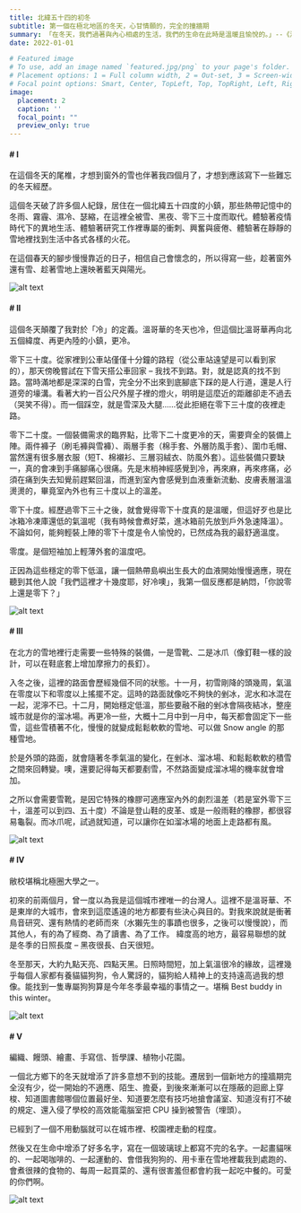 ```yaml
---
title: 北緯五十四的初冬
subtitle: 第一個在極北地區的冬天，心甘情願的，完全的撞牆期
summary: 「在冬天，我們過著與內心相處的生活，我們的生命在此時是溫暖且愉悅的。」--《湖濱散記》。
date: 2022-01-01

# Featured image
# To use, add an image named `featured.jpg/png` to your page's folder.
# Placement options: 1 = Full column width, 2 = Out-set, 3 = Screen-width
# Focal point options: Smart, Center, TopLeft, Top, TopRight, Left, Right, BottomLeft, Bottom, BottomRight
image:
  placement: 2
  caption: ''
  focal_point: ""
  preview_only: true
---
```


#### # I
在這個冬天的尾椎，才想到窗外的雪也伴著我四個月了，才想到應該寫下一些難忘的冬天經歷。

這個冬天破了許多個人紀錄，居住在一個北緯五十四度的小鎮，那些熱帶記憶中的冬雨、霧霾、濕冷、瑟縮，在這裡全被雪、黑夜、零下三十度而取代。體驗著疫情時代下的異地生活、體驗著研究工作裡專屬的衝刺、興奮與疲倦、體驗著在靜靜的雪地裡找到生活中各式各樣的火花。

在這個春天的腳步慢慢靠近的日子，相信自己會懷念的，所以得寫一些，趁著窗外還有雪、趁著雪地上還映著藍天與陽光。


![alt text](IMG_7908_1.jpg "")

#### # II
這個冬天顛覆了我對於「冷」的定義。溫哥華的冬天也冷，但這個比溫哥華再向北五個緯度、再更內陸的小鎮，更冷。

零下三十度。從家裡到公車站僅僅十分鐘的路程（從公車站遠望是可以看到家的），那天傍晚嘗試在下雪天搭公車回家 – 我找不到路。對，就是認真的找不到路。當時滿地都是深深的白雪，完全分不出來到底腳底下踩的是人行道，還是人行道旁的壕溝。看著大約一百公尺外屋子裡的燈火，明明是這麼近的距離卻走不過去（哭笑不得）。而一個踩空，就是雪深及大腿……從此拒絕在零下三十度的夜裡走路。

零下二十度。一個裝備需求的臨界點，比零下二十度更冷的天，需要齊全的裝備上陣。兩件褲子（刷毛褲與雪褲）、兩層手套（棉手套、外層防風手套）、圍巾毛帽、當然還有很多層衣服（短T、棉襯衫、三層羽絨衣、防風外套）。這些裝備只要缺一，真的會凍到手痛腳痛心很痛。先是末梢神經感覺到冷，再來麻，再來疼痛，必須在痛到失去知覺前趕緊回溫，而進到室內會感覺到血液重新流動、皮膚表層溫溫燙燙的，畢竟室內外也有三十度以上的溫差。

零下十度。經歷過零下三十之後，就會覺得零下十度真的是溫暖，但這好歹也是比冰箱冷凍庫還低的氣溫呢（我有時候會煮好菜，進冰箱前先放到戶外急速降溫）。不論如何，能夠輕裝上陣的零下十度是令人愉悅的，已然成為我的最舒適溫度。

零度。是個短袖加上輕薄外套的溫度吧。

正因為這些穩定的零下低溫，讓一個熱帶島嶼出生長大的血液開始慢慢適應，現在聽到其他人說「我們這裡才十幾度耶，好冷噢」，我第一個反應都是納悶，「你說零上還是零下？」


![alt text](DSC03147_1.jpeg "")

#### # III
在北方的雪地裡行走需要一些特殊的裝備，一是雪靴、二是冰爪（像釘鞋一樣的設計，可以在鞋底套上增加摩擦力的長釘）。

入冬之後，這裡的路面會歷經幾個不同的狀態。十一月，初雪剛降的頭幾周，氣溫在零度以下和零度以上搖擺不定。這時的路面就像吃不夠快的剉冰，泥水和冰混在一起，泥濘不已。十二月，開始穩定低溫，那些要融不融的剉冰會隔夜結冰，整座城市就是你的溜冰場。再更冷一些，大概十二月中到一月中，每天都會固定下一些雪，這些雪積著不化，慢慢的就變成鬆鬆軟軟的雪地、可以做 Snow angle 的那種雪地。

於是外頭的路面，就會隨著冬季氣溫的變化，在剉冰、溜冰場、和鬆鬆軟軟的積雪之間來回轉變。噢，還要記得每天都要剷雪，不然路面變成溜冰場的機率就會增加。

之所以會需要雪靴，是因它特殊的橡膠可適應室內外的劇烈溫差（若是室外零下三十，溫差可以到四、五十度）不論是登山鞋的皮革、或是一般雨鞋的橡膠，都很容易龜裂。而冰爪呢，試過就知道，可以讓你在如溜冰場的地面上走路都有風。

![alt text](IMG_9995_1.jpg "")

#### # IV
敝校堪稱北極圈大學之一。

初來的前兩個月，曾一度以為我是這個城市裡唯一的台灣人。這裡不是溫哥華、不是東岸的大城市，會來到這麼遙遠的地方都要有些決心與目的。對我來說就是衝著鳥音研究、還有熱情的老師而來（水獺先生的事蹟也很多，之後可以慢慢說），而其他人，有的為了經商、為了讀書、為了工作。
緯度高的地方，最容易聯想的就是冬季的日照長度 – 黑夜很長、白天很短。

冬至那天，大約九點天亮、四點天黑。日照時間短，加上氣溫很冷的緣故，這裡幾乎每個人家都有養貓貓狗狗，令人驚訝的，貓狗給人精神上的支持遠高過我的想像。能找到一隻專屬狗狗算是今年冬季最幸福的事情之一。堪稱 Best buddy in this winter。


![alt text](featured.jpeg "")

#### # V
編織、饅頭、繪畫、手寫信、哲學課、植物小花園。

一個北方鄉下的冬天就增添了許多意想不到的技能。遷居到一個新地方的撞牆期完全沒有少，從一開始的不適應、陌生、擔憂，到後來漸漸可以在隱蔽的迴廊上穿梭、知道圖書館哪個位置最好坐、知道要怎麼有技巧地搶會議室、知道沒有打不破的規定、還入侵了學校的高效能電腦室把 CPU 操到被警告（埋頭）。

已經到了一個不用動腦就可以在城市裡、校園裡走動的程度。

然後又在生命中增添了好多名字，寫在一個玻璃球上都寫不完的名字。一起畫貓咪的、一起喝咖啡的、一起運動的、會借我狗狗的、用卡車在雪地裡載我到處跑的、會煮很辣的食物的、每周一起買菜的、還有很害羞但都會約我一起吃中餐的。可愛的你們啊。


![alt text](IMG_2222_1.jpg "")